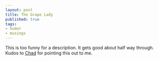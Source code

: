 ```yaml
---
layout: post
title: The Grape Lady
published: true
tags:
- humor
- musings
---
```

This is too funny for a description. It gets good about half way through. Kudos to [Chad](http://governingprinciples.wordpress.com "Governing Principles") for pointing this out to me.
